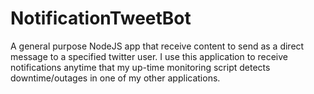 # NotificationTweetBot
A general purpose NodeJS app that receive content to send as a direct message to a specified twitter user. 
I use this application to receive notifications anytime that my up-time monitoring script detects downtime/outages in one of my other applications.
